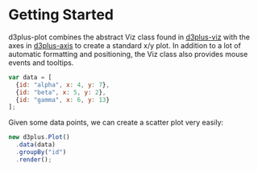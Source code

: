 # Getting Started

d3plus-plot combines the abstract Viz class found in [d3plus-viz](https://github.com/d3plus/d3plus-viz) with the axes in [d3plus-axis](https://github.com/d3plus/d3plus-axis) to create a standard x/y plot. In addition to a lot of automatic formatting and positioning, the Viz class also provides mouse events and tooltips.

```js
var data = [
  {id: "alpha", x: 4, y: 7},
  {id: "beta", x: 5, y: 2},
  {id: "gamma", x: 6, y: 13}
];
```

Given some data points, we can create a scatter plot very easily:

```js
new d3plus.Plot()
  .data(data)
  .groupBy("id")
  .render();
```
